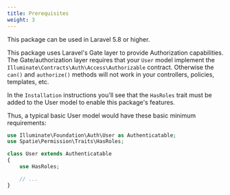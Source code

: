 ```yaml
---
title: Prerequisites
weight: 3
---
```


This package can be used in Laravel 5.8 or higher.

This package uses Laravel's Gate layer to provide Authorization capabilities.
The Gate/authorization layer requires that your `User` model implement the `Illuminate\Contracts\Auth\Access\Authorizable` contract. 
Otherwise the `can()` and `authorize()` methods will not work in your controllers, policies, templates, etc.

In the `Installation` instructions you'll see that the `HasRoles` trait must be added to the User model to enable this package's features.

Thus, a typical basic User model would have these basic minimum requirements:

```php
use Illuminate\Foundation\Auth\User as Authenticatable;
use Spatie\Permission\Traits\HasRoles;

class User extends Authenticatable
{
    use HasRoles;

    // ...
}
```

